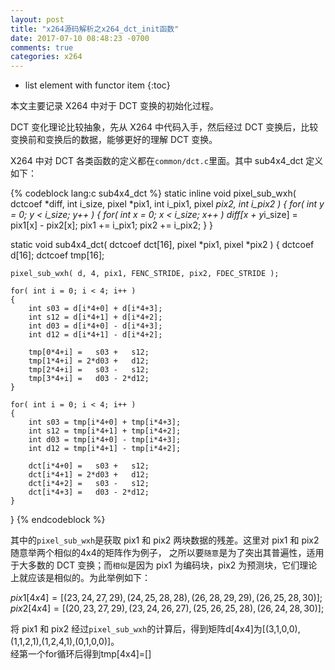 ```yaml
---
layout: post
title: "x264源码解析之x264_dct_init函数"
date: 2017-07-10 08:48:23 -0700
comments: true
categories: x264
---
```


* list element with functor item
{:toc}

本文主要记录 X264 中对于 DCT 变换的初始化过程。  

<!--more-->

DCT 变化理论比较抽象，先从 X264 中代码入手，然后经过 DCT 变换后，比较变换前和变换后的数据，能够更好的理解 DCT 变换。  

X264 中对 DCT 各类函数的定义都在`common/dct.c`里面。其中 sub4x4_dct 定义如下：  

{% codeblock lang:c sub4x4_dct %}
static inline void pixel_sub_wxh( dctcoef *diff, int i_size,
                                  pixel *pix1, int i_pix1, pixel *pix2, int i_pix2 )
{
    for( int y = 0; y < i_size; y++ )
    {
        for( int x = 0; x < i_size; x++ )
            diff[x + y*i_size] = pix1[x] - pix2[x];
        pix1 += i_pix1;
        pix2 += i_pix2;
    }
}

static void sub4x4_dct( dctcoef dct[16], pixel *pix1, pixel *pix2 )
{
    dctcoef d[16];
    dctcoef tmp[16];

    pixel_sub_wxh( d, 4, pix1, FENC_STRIDE, pix2, FDEC_STRIDE );

    for( int i = 0; i < 4; i++ )
    {
        int s03 = d[i*4+0] + d[i*4+3];
        int s12 = d[i*4+1] + d[i*4+2];
        int d03 = d[i*4+0] - d[i*4+3];
        int d12 = d[i*4+1] - d[i*4+2];

        tmp[0*4+i] =   s03 +   s12;
        tmp[1*4+i] = 2*d03 +   d12;
        tmp[2*4+i] =   s03 -   s12;
        tmp[3*4+i] =   d03 - 2*d12;
    }

    for( int i = 0; i < 4; i++ )
    {
        int s03 = tmp[i*4+0] + tmp[i*4+3];
        int s12 = tmp[i*4+1] + tmp[i*4+2];
        int d03 = tmp[i*4+0] - tmp[i*4+3];
        int d12 = tmp[i*4+1] - tmp[i*4+2];

        dct[i*4+0] =   s03 +   s12;
        dct[i*4+1] = 2*d03 +   d12;
        dct[i*4+2] =   s03 -   s12;
        dct[i*4+3] =   d03 - 2*d12;
    }
}
{% endcodeblock %}

其中的`pixel_sub_wxh`是获取 pix1 和 pix2 两块数据的残差。这里对 pix1 和 pix2 随意举两个相似的4x4的矩阵作为例子，
之所以要`随意`是为了突出其普遍性，适用于大多数的 DCT 变换；而`相似`是因为 pix1 为编码块，pix2 为预测块，它们理论上就应该是相似的。为此举例如下：  

$pix1[4x4]=[(23,24,27,29),(24,25,28,28),(26,28,29,29),(26,25,28,30)];$  
$pix2[4x4]=[(20,23,27,29),(23,24,26,27),(25,26,25,28),(26,24,28,30)];$  

将 pix1 和 pix2 经过`pixel_sub_wxh`的计算后，得到矩阵d[4x4]为[(3,1,0,0),(1,1,2,1),(1,2,4,1),(0,1,0,0)]。  
经第一个for循环后得到tmp[4x4]=[]


